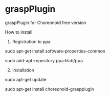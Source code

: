 # graspPlugin
graspPlugin for Choreonoid free version

How to install
1) Registration to ppa

  sudo apt-get install software-properties-common
  
  sudo add-apt-repository ppa:hlab/ppa

2) Installation

  sudo apt-get update
  
  sudo apt-get install choreonoid-graspplugin

